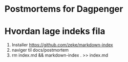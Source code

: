 # Postmortems for Dagpenger


# Hvordan lage indeks fila 

1. Installer https://github.com/zeke/markdown-index 
2. naviger til docs/postmortem
3. rm index.md && markdown-index . >> index.md
